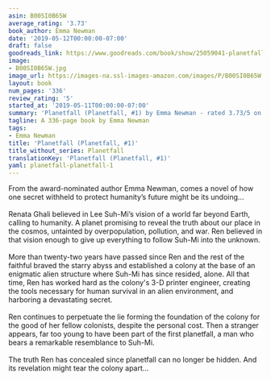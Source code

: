 ```yaml
---
asin: B00SI0B65W
average_rating: '3.73'
book_author: Emma Newman
date: '2019-05-12T00:00:00-07:00'
draft: false
goodreads_link: https://www.goodreads.com/book/show/25059041-planetfall
image:
- B00SI0B65W.jpg
image_url: https://images-na.ssl-images-amazon.com/images/P/B00SI0B65W.01._SCLZZZZZZZ.jpg
layout: book
num_pages: '336'
review_rating: '5'
started_at: '2019-05-11T00:00:00-07:00'
summary: 'Planetfall (Planetfall, #1) by Emma Newman - rated 3.73/5 on Goodreads'
tagline: A 336-page book by Emma Newman
tags:
- Emma Newman
title: 'Planetfall (Planetfall, #1)'
title_without_series: Planetfall
translationKey: 'Planetfall (Planetfall, #1)'
yaml: planetfall-planetfall-1
---
```


From the award-nominated author Emma Newman, comes a novel of how one secret withheld to protect humanity’s future might be its undoing…<br /><br />Renata Ghali believed in Lee Suh-Mi’s vision of a world far beyond Earth, calling to humanity. A planet promising to reveal the truth about our place in the cosmos, untainted by overpopulation, pollution, and war. Ren believed in that vision enough to give up everything to follow Suh-Mi into the unknown. <br /><br />More than twenty-two years have passed since Ren and the rest of the faithful braved the starry abyss and established a colony at the base of an enigmatic alien structure where Suh-Mi has since resided, alone. All that time, Ren has worked hard as the colony's 3-D printer engineer, creating the tools necessary for human survival in an alien environment, and harboring a devastating secret.<br /><br />Ren continues to perpetuate the lie forming the foundation of the colony for the good of her fellow colonists, despite the personal cost. Then a stranger appears, far too young to have been part of the first planetfall, a man who bears a remarkable resemblance to Suh-Mi. <br /><br />The truth Ren has concealed since planetfall can no longer be hidden. And its revelation might tear the colony apart…